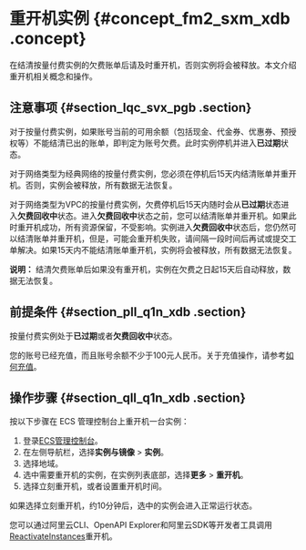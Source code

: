 # 重开机实例 {#concept_fm2_sxm_xdb .concept}

在结清按量付费实例的欠费账单后请及时重开机，否则实例将会被释放。本文介绍重开机相关概念和操作。

## 注意事项 {#section_lqc_svx_pgb .section}

对于按量付费实例，如果账号当前的可用余额（包括现金、代金券、优惠券、预授权等）不能结清已出的账单，即判定为账号欠费。此时实例停机并进入**已过期**状态。

对于网络类型为经典网络的按量付费实例，您必须在停机后15天内结清账单并重开机。否则，实例会被释放，所有数据无法恢复。

对于网络类型为VPC的按量付费实例，欠费停机后15天内随时会从**已过期**状态进入**欠费回收中**状态。进入**欠费回收中**状态之前，您可以结清账单并重开机。如果此时重开机成功，所有资源保留，不受影响。实例进入**欠费回收中**状态后，您仍然可以结清账单并重开机，但是，可能会重开机失败，请间隔一段时间后再试或提交工单解决。如果15天内不能结清账单重开机，实例将会被释放，所有数据无法恢复。

**说明：** 结清欠费账单后如果没有重开机，实例在欠费之日起15天后自动释放，数据无法恢复。

## 前提条件 {#section_pll_q1n_xdb .section}

按量付费实例处于**已过期**或者**欠费回收中**状态。

您的账号已经充值，而且账号余额不少于100元人民币。关于充值操作，请参考[如何充值](https://help.aliyun.com/document_detail/37107.html)。

## 操作步骤 {#section_qll_q1n_xdb .section}

按以下步骤在 ECS 管理控制台上重开机一台实例：

1.  登录[ECS管理控制台](https://ecs.console.aliyun.com)。
2.  在左侧导航栏，选择**实例与镜像** \> **实例**。
3.  选择地域。
4.  选中需要重开机的实例，在实例列表底部，选择**更多** \> **重开机**。
5.  选择立刻重开机，或者设置重开机时间。

如果选择立刻重开机，约10分钟后，选中的实例会进入正常运行状态。

您可以通过阿里云CLI、OpenAPI Explorer和阿里云SDK等开发者工具调用[ReactivateInstances](../cn.zh-CN/API参考/实例/ReactivateInstances.md#)重开机。

